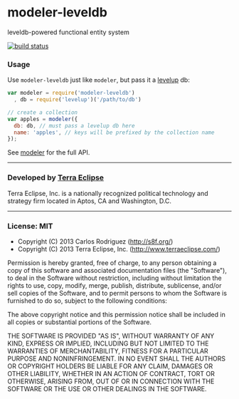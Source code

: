 modeler-leveldb
===============

leveldb-powered functional entity system

[![build status](https://secure.travis-ci.org/carlos8f/modeler-leveldb.png)](http://travis-ci.org/carlos8f/modeler-leveldb)

### Usage

Use `modeler-leveldb` just like `modeler`, but pass it a
[levelup](https://github.com/rvagg/node-levelup) db:

```js
var modeler = require('modeler-leveldb')
  , db = require('levelup')('/path/to/db')

// create a collection
var apples = modeler({
  db: db, // must pass a levelup db here
  name: 'apples', // keys will be prefixed by the collection name
});
```

See [modeler](https://github.com/carlos8f/modeler) for the full API.

- - -

### Developed by [Terra Eclipse](http://www.terraeclipse.com)
Terra Eclipse, Inc. is a nationally recognized political technology and
strategy firm located in Aptos, CA and Washington, D.C.

- - -

### License: MIT

- Copyright (C) 2013 Carlos Rodriguez (http://s8f.org/)
- Copyright (C) 2013 Terra Eclipse, Inc. (http://www.terraeclipse.com/)

Permission is hereby granted, free of charge, to any person obtaining a copy
of this software and associated documentation files (the &quot;Software&quot;), to deal
in the Software without restriction, including without limitation the rights
to use, copy, modify, merge, publish, distribute, sublicense, and/or sell
copies of the Software, and to permit persons to whom the Software is furnished
to do so, subject to the following conditions:

The above copyright notice and this permission notice shall be included in
all copies or substantial portions of the Software.

THE SOFTWARE IS PROVIDED &quot;AS IS&quot;, WITHOUT WARRANTY OF ANY KIND, EXPRESS OR
IMPLIED, INCLUDING BUT NOT LIMITED TO THE WARRANTIES OF MERCHANTABILITY,
FITNESS FOR A PARTICULAR PURPOSE AND NONINFRINGEMENT. IN NO EVENT SHALL THE
AUTHORS OR COPYRIGHT HOLDERS BE LIABLE FOR ANY CLAIM, DAMAGES OR OTHER
LIABILITY, WHETHER IN AN ACTION OF CONTRACT, TORT OR OTHERWISE, ARISING FROM,
OUT OF OR IN CONNECTION WITH THE SOFTWARE OR THE USE OR OTHER DEALINGS IN THE
SOFTWARE.
